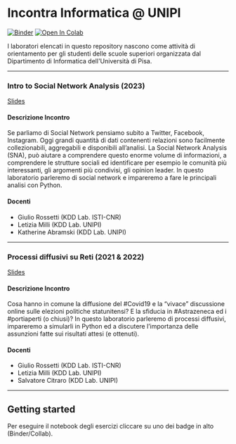 # Incontra Informatica @ UNIPI
[![Binder](https://mybinder.org/badge_logo.svg)](https://mybinder.org/v2/gh/GiulioRossetti/NDlib_Incontra_Informatica/HEAD)
[![Open In Colab](https://colab.research.google.com/assets/colab-badge.svg)](https://colab.research.google.com/github/GiulioRossetti/NDlib_Incontra_Informatica)

I laboratori elencati in questo repository nascono come attività di orientamento per gli studenti delle scuole superiori organizzata dal Dipartimento di Informatica dell'Università di Pisa.

---

### Intro to Social Network Analysis (2023)

[Slides](https://docs.google.com/presentation/d/14jFMJ8QU-PAx69Hz2lhiQngTv1vutRxRYyOvCSlV2d4/edit?usp=sharing) 

#### Descrizione Incontro   

Se parliamo di Social Network pensiamo subito a Twitter, Facebook, Instagram. Oggi grandi quantità di dati contenenti relazioni sono facilmente collezionabili, aggregabili e disponibili all’analisi. La Social Network Analysis (SNA), può aiutare a comprendere questo enorme volume di informazioni, a comprendere le strutture sociali ed identificare per esempio le comunità più interessanti, gli argomenti più condivisi, gli opinion leader.
In questo laboratorio parleremo di social network e impareremo a fare le principali analisi con Python.

#### Docenti

- Giulio Rossetti (KDD Lab. ISTI-CNR)
- Letizia Milli (KDD Lab. UNIPI)
- Katherine Abramski (KDD Lab. UNIPI)

---

### Processi diffusivi su Reti (2021 & 2022)

[Slides](https://docs.google.com/presentation/d/1tzH1_Ij2iTjqFIHDNLX7LSFQ72eOIgWQWRRFc_wK21I/edit?usp=sharing) 

#### Descrizione Incontro   

Cosa hanno in comune la diffusione del #Covid19 e la “vivace” discussione online sulle elezioni politiche statunitensi? E la sfiducia in #Astrazeneca ed i #portiaperti (o chiusi)? In questo laboratorio parleremo di processi diffusivi, impareremo a simularli in Python ed a discutere l’importanza delle assunzioni fatte sui risultati attesi (e ottenuti).

#### Docenti

- Giulio Rossetti (KDD Lab. ISTI-CNR)
- Letizia Milli (KDD Lab. UNIPI)
- Salvatore Citraro (KDD Lab. UNIPI)

--- 

## Getting started

Per eseguire il notebook degli esercizi cliccare su uno dei badge in alto (Binder/Collab).
